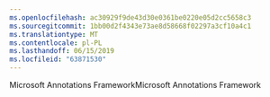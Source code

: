 ```yaml
---
ms.openlocfilehash: ac30929f9de43d30e0361be0220e05d2cc5658c3
ms.sourcegitcommit: 1bb00d2f4343e73ae8d58668f02297a3cf10a4c1
ms.translationtype: MT
ms.contentlocale: pl-PL
ms.lasthandoff: 06/15/2019
ms.locfileid: "63871530"
---
```

<span data-ttu-id="87b64-101">Microsoft Annotations Framework</span><span class="sxs-lookup"><span data-stu-id="87b64-101">Microsoft Annotations Framework</span></span>
